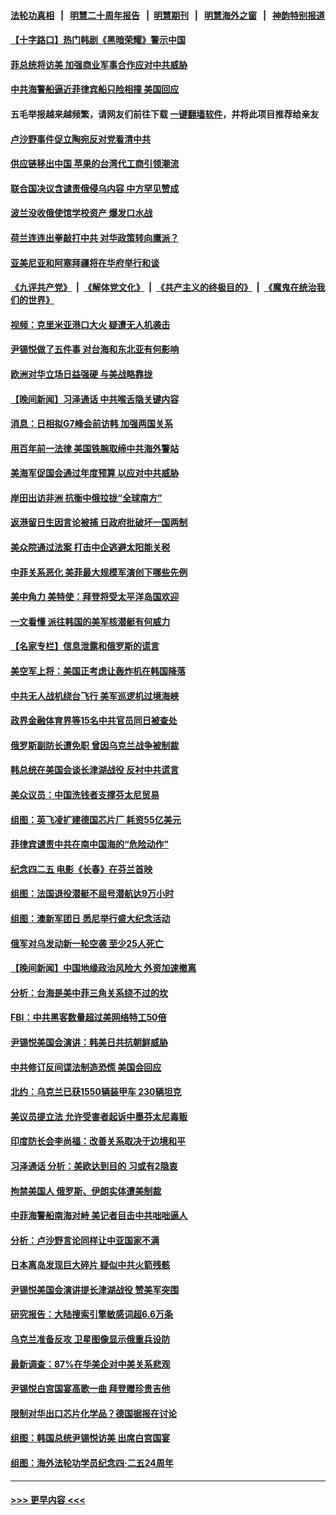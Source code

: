 #### [法轮功真相](https://github.com/gfw-breaker/truth/blob/master/README.md?t=0) &nbsp;&nbsp;|&nbsp;&nbsp; [明慧二十周年报告](https://github.com/gfw-breaker/mh-reports/blob/master/README.md?t=0) &nbsp;&nbsp;|&nbsp;&nbsp;[明慧期刊](https://github.com/gfw-breaker/mh-qikan) &nbsp;&nbsp;|&nbsp;&nbsp; [明慧海外之窗](https://github.com/gfw-breaker/mh-news/blob/master/README.md?t=0) &nbsp;&nbsp;|&nbsp;&nbsp; [神韵特别报道](https://github.com/gfw-breaker/mh-news/blob/master/shenyun.md?t=0)
#### [【十字路口】热门韩剧《黑暗荣耀》警示中国](../pages/nsc418/n13984483.md?t=04301543) 
#### [菲总统将访美 加强商业军事合作应对中共威胁](../pages/nsc418/n13984715.md?t=04301543) 
#### [中共海警船逼近菲律宾船只险相撞 美国回应](../pages/nsc418/n13984673.md?t=04301543) 
#### 五毛举报越来越频繁，请网友们前往下载 [一键翻墙软件](https://github.com/gfw-breaker/ssr-accounts)，并将此项目推荐给亲友
#### [卢沙野事件促立陶宛反对党看清中共](../pages/nsc418/n13984688.md?t=04301543) 
#### [供应链移出中国 苹果的台湾代工商引领潮流](../pages/nsc418/n13984630.md?t=04301543) 
#### [联合国决议含谴责俄侵乌内容 中方罕见赞成](../pages/nsc418/n13984605.md?t=04301543) 
#### [波兰没收俄使馆学校资产 爆发口水战](../pages/nsc418/n13984496.md?t=04301543) 
#### [荷兰连连出拳敲打中共 对华政策转向鹰派？](../pages/nsc418/n13983844.md?t=04301543) 
#### [亚美尼亚和阿塞拜疆将在华府举行和谈](../pages/nsc418/n13984505.md?t=04301543) 
#### [《九评共产党》](https://github.com/begood0513/9ping.md/blob/master/README.md) &nbsp;|&nbsp; [《解体党文化》](../../../../jtdwh.md/blob/master/README.md)  &nbsp;|&nbsp; [《共产主义的终极目的》](../../../../gczydzjmd.md/blob/master/README.md) &nbsp;|&nbsp; [《魔鬼在统治我们的世界》](../../../../mgztzwmdsj.md/blob/master/README.md) 
#### [视频：克里米亚港口大火 疑遭无人机袭击](../pages/nsc418/n13984477.md?t=04301543) 
#### [尹锡悦做了五件事 对台海和东北亚有何影响](../pages/nsc418/n13983929.md?t=04301543) 
#### [欧洲对华立场日益强硬 与美战略靠拢](../pages/nsc418/n13984408.md?t=04301543) 
#### [【晚间新闻】习泽通话 中共喉舌隐关键内容](../pages/nsc418/n13984376.md?t=04301543) 
#### [消息：日相拟G7峰会前访韩 加强两国关系](../pages/nsc418/n13984322.md?t=04301543) 
#### [用百年前一法律 美国铁腕取缔中共海外警站](../pages/nsc418/n13984014.md?t=04301543) 
#### [美海军促国会通过年度预算 以应对中共威胁](../pages/nsc418/n13984263.md?t=04301543) 
#### [岸田出访非洲 抗衡中俄拉拢“全球南方”](../pages/nsc418/n13983932.md?t=04301543) 
#### [返港留日生因言论被捕 日政府批破坏一国两制](../pages/nsc418/n13984109.md?t=04301543) 
#### [美众院通过法案 打击中企逃避太阳能关税](../pages/nsc418/n13983860.md?t=04301543) 
#### [中菲关系恶化 美菲最大规模军演创下哪些先例](../pages/nsc418/n13984026.md?t=04301543) 
#### [美中角力 美特使：拜登将受太平洋岛国欢迎](../pages/nsc418/n13983978.md?t=04301543) 
#### [一文看懂 派往韩国的美军核潜艇有何威力](../pages/nsc418/n13983325.md?t=04301543) 
#### [【名家专栏】信息泄露和俄罗斯的谎言](../pages/nsc418/n13983694.md?t=04301543) 
#### [美空军上将：美国正考虑让轰炸机在韩国降落](../pages/nsc418/n13983962.md?t=04301543) 
#### [中共无人战机绕台飞行 美军巡逻机过境海峡](../pages/nsc418/n13983779.md?t=04301543) 
#### [政界金融体育界等15名中共官员同日被查处](../pages/nsc418/n13983641.md?t=04301543) 
#### [俄罗斯副防长遭免职 曾因乌克兰战争被制裁](../pages/nsc418/n13983856.md?t=04301543) 
#### [韩总统在美国会谈长津湖战役 反衬中共谎言](../pages/nsc418/n13983741.md?t=04301543) 
#### [美众议员：中国洗钱者支撑芬太尼贸易](../pages/nsc418/n13983868.md?t=04301543) 
#### [组图：英飞凌扩建德国芯片厂 耗资55亿美元](../pages/nsc418/n13983758.md?t=04301543) 
#### [菲律宾谴责中共在南中国海的“危险动作”](../pages/nsc418/n13983857.md?t=04301543) 
#### [纪念四二五 电影《长春》在芬兰首映](../pages/nsc418/n13983091.md?t=04301543) 
#### [组图：法国退役潜艇不屈号潜航达9万小时](../pages/nsc418/n13983662.md?t=04301543) 
#### [组图：澳新军团日 悉尼举行盛大纪念活动](../pages/nsc418/n13982098.md?t=04301543) 
#### [俄军对乌发动新一轮空袭 至少25人死亡](../pages/nsc418/n13983643.md?t=04301543) 
#### [【晚间新闻】中国地缘政治风险大 外资加速撤离](../pages/nsc418/n13983577.md?t=04301543) 
#### [分析：台海是美中菲三角关系绕不过的坎](../pages/nsc418/n13981817.md?t=04301543) 
#### [FBI：中共黑客数量超过美网络特工50倍](../pages/nsc418/n13983486.md?t=04301543) 
#### [尹锡悦美国会演讲：韩美日共抗朝鲜威胁](../pages/nsc418/n13983331.md?t=04301543) 
#### [中共修订反间谍法制造恐慌 美国会回应](../pages/nsc418/n13983122.md?t=04301543) 
#### [北约：乌克兰已获1550辆装甲车 230辆坦克](../pages/nsc418/n13983342.md?t=04301543) 
#### [美议员提立法 允许受害者起诉中墨芬太尼毒贩](../pages/nsc418/n13983138.md?t=04301543) 
#### [印度防长会李尚福：改善关系取决于边境和平](../pages/nsc418/n13983143.md?t=04301543) 
#### [习泽通话 分析：美欧达到目的 习或有2隐衷](../pages/nsc418/n13982955.md?t=04301543) 
#### [拘禁美国人 俄罗斯、伊朗实体遭美制裁](../pages/nsc418/n13983040.md?t=04301543) 
#### [中菲海警船南海对峙 美记者目击中共咄咄逼人](../pages/nsc418/n13983033.md?t=04301543) 
#### [分析：卢沙野言论同样让中亚国家不满](../pages/nsc418/n13982976.md?t=04301543) 
#### [日本离岛发现巨大碎片 疑似中共火箭残骸](../pages/nsc418/n13982711.md?t=04301543) 
#### [尹锡悦美国会演讲提长津湖战役 赞美军突围](../pages/nsc418/n13983048.md?t=04301543) 
#### [研究报告：大陆搜索引擎敏感词超6.6万条](../pages/nsc418/n13983011.md?t=04301543) 
#### [乌克兰准备反攻 卫星图像显示俄重兵设防](../pages/nsc418/n13982800.md?t=04301543) 
#### [最新调查：87%在华美企对中美关系悲观](../pages/nsc418/n13982885.md?t=04301543) 
#### [尹锡悦白宫国宴高歌一曲 拜登赠珍贵吉他](../pages/nsc418/n13982952.md?t=04301543) 
#### [限制对华出口芯片化学品？德国据报在讨论](../pages/nsc418/n13982867.md?t=04301543) 
#### [组图：韩国总统尹锡悦访美 出席白宫国宴](../pages/nsc418/n13982772.md?t=04301543) 
#### [组图：海外法轮功学员纪念四‧二五24周年](../pages/nsc418/n13979790.md?t=04301543) 

----
#### [ >>> 更早内容 <<< ](../indexes/nsc418-earlier.md)
